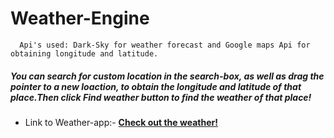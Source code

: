# Weather-Engine

```
  Api's used: Dark-Sky for weather forecast and Google maps Api for obtaining longitude and latitude.
```

##### You can search for custom location in the search-box, as well as drag the pointer to a new loaction, to obtain the longitude and latitude of that place.Then click Find weather button to find the weather of that place!

 - Link to Weather-app:- **[Check out the weather!](http://sentry-paces-41553.bitballoon.com/)**

